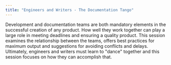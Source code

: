 ```yaml
---
title: "Engineers and Writers - The Documentation Tango"
---
```


Development and documentation teams are both mandatory elements in the successful creation of any product. How well they work together can play a large role in meeting deadlines and ensuring a quality product. This session examines the relationship between the teams, offers best practices for maximum output and suggestions for avoiding conflicts and delays. Ultimately, engineers and writers must learn to "dance" together and this session focuses on how they can accomplish that.
